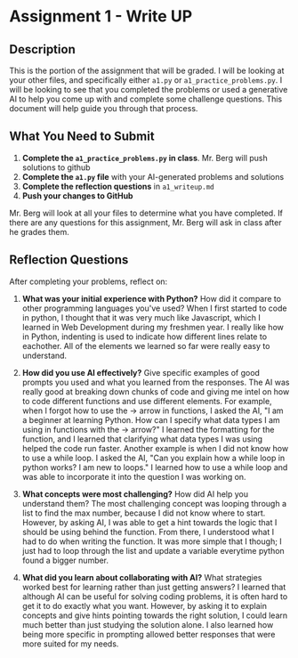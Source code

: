# Assignment 1 - Write UP

## Description
This is the portion of the assignment that will be graded.  I will be looking at your other files, and specifically either `a1.py` or `a1_practice_problems.py`.  I will be looking to see that you completed the problems or used a generative AI to help you come up with and complete some challenge questions.  This document will help guide you through that process.

## What You Need to Submit
1. **Complete the `a1_practice_problems.py` in class**.  Mr. Berg will push solutions to github
2. **Complete the `a1.py` file** with your AI-generated problems and solutions
3. **Complete the reflection questions** in `a1_writeup.md`
4. **Push your changes to GitHub**

Mr. Berg will look at all your files to determine what you have completed.  If there are any questions for this assignment, Mr. Berg will ask in class after he grades them.


## Reflection Questions

After completing your problems, reflect on:

1. **What was your initial experience with Python?** How did it compare to other programming languages you've used?
    When I first started to code in python, I thought that it was very much like Javascript, which I learned in Web Development during my freshmen year. I really like how in Python, indenting is used to indicate how different lines relate to eachother. All of the elements we learned so far were really easy to understand.

2. **How did you use AI effectively?** Give specific examples of good prompts you used and what you learned from the responses.
    The AI was really good at breaking down chunks of code and giving me intel on how to code different functions and use different elements. For example, when I forgot how to use the -> arrow in functions, I asked the AI, "I am a beginner at learning Python. How can I specify what data types I am using in functions with the -> arrow?" I learned the formatting for the function, and I learned that clarifying what data types I was using helped the code run faster. Another example is when I did not know how to use a while loop. I asked the AI, "Can you explain how a while loop in python works? I am new to loops." I learned how to use a while loop and was able to incorporate it into the question I was working on.

3. **What concepts were most challenging?** How did AI help you understand them?
    The most challenging concept was looping through a list to find the max number, because I did not know where to start. However, by asking AI, I was able to get a hint towards the logic that I should be using behind the function. From there, I understood what I had to do when writing the function. It was more simple that I though; I just had to loop through the list and update a variable everytime python found a bigger number.

4. **What did you learn about collaborating with AI?** What strategies worked best for learning rather than just getting answers?
    I learned that although AI can be useful for solving coding problems, it is often hard to get it to do exactly what you want. However, by asking it to explain concepts and give hints pointing towards the right solution, I could learn much better than just studying the solution alone. I also learned how being more specific in prompting allowed better responses that were more suited for my needs. 
